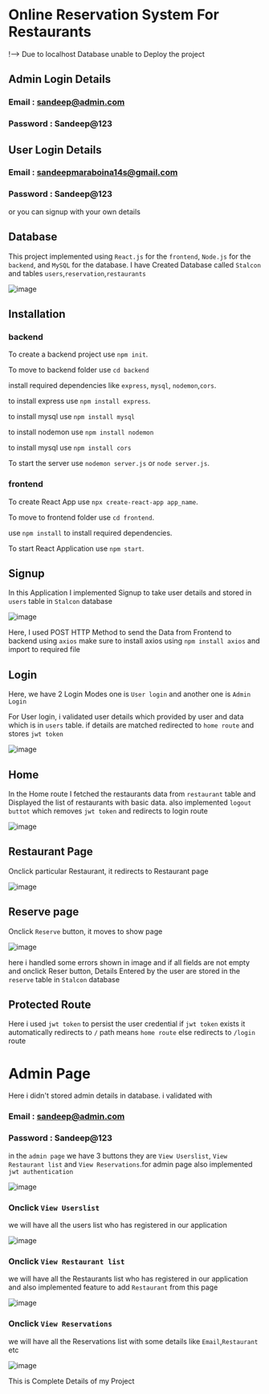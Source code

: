 # Online Reservation System For Restaurants

!--> Due to localhost Database unable to Deploy the project

## Admin Login Details

  ### Email : sandeep@admin.com
  ### Password : Sandeep@123
  
## User Login Details
  ### Email : sandeepmaraboina14s@gmail.com
  ### Password : Sandeep@123
  
  or you can signup with your own details
  
## Database
This project implemented using `React.js` for the `frontend`, `Node.js` for the `backend`, and `MySQL` for the database.
I have Created Database called `Stalcon` and tables `users`,`reservation`,`restaurants`

![image](https://github.com/Sandeep-1405/Stalcon-Assignment/assets/107021866/22de4a7b-09a2-4eb1-9dc2-27200b886932)

## Installation

### backend

To create a backend project use `npm init`.

To move to backend folder use `cd backend`

install required dependencies like `express`, `mysql`, `nodemon`,`cors`.

to install express use `npm install express`.

to install mysql use `npm install mysql`

to install nodemon use `npm install nodemon`

to install mysql use `npm install cors`

To start the server use `nodemon server.js` or `node server.js`.

### frontend

To create React App use `npx create-react-app app_name`.

To move to frontend folder use `cd frontend`.

use `npm install` to install required dependencies.

To start React Application use `npm start`.

## Signup 

In this Application I implemented Signup to take user details and stored in `users` table in `Stalcon` database

![image](https://github.com/Sandeep-1405/Stalcon-Assignment/assets/107021866/ba5b0f5f-fdb9-4c73-9044-4a697763d0cc)

Here, I used POST HTTP Method to send the Data from Frontend to backend using `axios` make sure to install axios using `npm install axios` and import to required file

## Login  

Here, we have 2 Login Modes one is `User login` and another one is `Admin Login`

For User login, i validated user details which provided by user and data which is in `users` table. if details are matched redirected to `home route` and stores `jwt token`

![image](https://github.com/Sandeep-1405/Stalcon-Assignment/assets/107021866/79fd8ecc-631c-4986-8fc6-5e4c21ac5360)

## Home

In the Home route I fetched the restaurants data from `restaurant` table and Displayed the list of restaurants with basic data. also implemented `logout buttot` which removes `jwt token` and redirects to login route

![image](https://github.com/Sandeep-1405/Stalcon-Assignment/assets/107021866/08875da0-44e9-4fd8-8b5b-e33f92eca7eb)

## Restaurant Page

Onclick particular Restaurant, it redirects to Restaurant page

![image](https://github.com/Sandeep-1405/Stalcon-Assignment/assets/107021866/2878095d-1939-4af4-b38e-819e8f3833c2)

## Reserve page

Onclick `Reserve` button, it moves to show page

![image](https://github.com/Sandeep-1405/Stalcon-Assignment/assets/107021866/fdf34d81-3494-4f5e-9590-d579c5618435)

here i handled some errors shown in image and if all fields are not empty and onclick Reser button, Details Entered by the user are stored in the `reserve` table in `Stalcon` database

## Protected Route

Here i used `jwt token` to persist the user  credential if `jwt token` exists it automatically redirects to `/` path means `home route` else redirects to `/login` route

# Admin Page

Here i didn't stored admin details in database. i validated with 

### Email : sandeep@admin.com
### Password : Sandeep@123

in the `admin page` we have 3 buttons they are `View Userslist`, `View Restaurant list` and `View Reservations`.for admin page also implemented `jwt authentication`

![image](https://github.com/Sandeep-1405/Stalcon-Assignment/assets/107021866/22c18219-d45a-4b4d-9ffc-36443dc0fe3d)

### Onclick `View Userslist` 

we will have all the users list who has registered in our application

![image](https://github.com/Sandeep-1405/Stalcon-Assignment/assets/107021866/b57669f0-da91-4422-8178-e0c003690d93)

### Onclick `View Restaurant list` 

we will have all the Restaurants list who has registered in our application and also implemented feature to add `Restaurant` from this page

![image](https://github.com/Sandeep-1405/Stalcon-Assignment/assets/107021866/bb05be55-f8f7-4942-aaa2-60596f4370bf)

### Onclick `View Reservations` 

we will have all the Reservations list with some details like `Email`,`Restaurant` etc

![image](https://github.com/Sandeep-1405/Stalcon-Assignment/assets/107021866/d2105b98-4ba3-4997-a80b-97adc8bb65a9)

This is Complete Details of my Project
